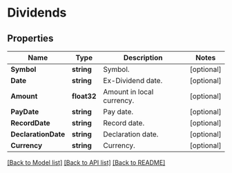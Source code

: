 # Dividends

## Properties

Name | Type | Description | Notes
------------ | ------------- | ------------- | -------------
**Symbol** | **string** | Symbol. | [optional] 
**Date** | **string** | Ex-Dividend date. | [optional] 
**Amount** | **float32** | Amount in local currency. | [optional] 
**PayDate** | **string** | Pay date. | [optional] 
**RecordDate** | **string** | Record date. | [optional] 
**DeclarationDate** | **string** | Declaration date. | [optional] 
**Currency** | **string** | Currency. | [optional] 

[[Back to Model list]](../README.md#documentation-for-models) [[Back to API list]](../README.md#documentation-for-api-endpoints) [[Back to README]](../README.md)


